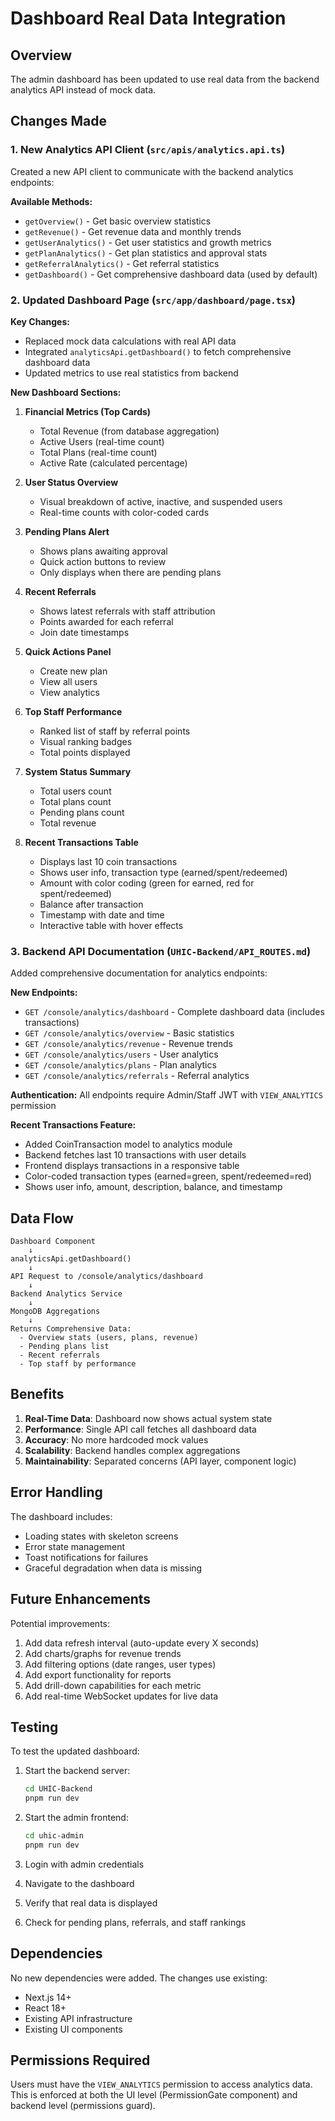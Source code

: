 # Dashboard Real Data Integration

## Overview
The admin dashboard has been updated to use real data from the backend analytics API instead of mock data.

## Changes Made

### 1. New Analytics API Client (`src/apis/analytics.api.ts`)
Created a new API client to communicate with the backend analytics endpoints:

**Available Methods:**
- `getOverview()` - Get basic overview statistics
- `getRevenue()` - Get revenue data and monthly trends
- `getUserAnalytics()` - Get user statistics and growth metrics
- `getPlanAnalytics()` - Get plan statistics and approval stats
- `getReferralAnalytics()` - Get referral statistics
- `getDashboard()` - Get comprehensive dashboard data (used by default)

### 2. Updated Dashboard Page (`src/app/dashboard/page.tsx`)

**Key Changes:**
- Replaced mock data calculations with real API data
- Integrated `analyticsApi.getDashboard()` to fetch comprehensive dashboard data
- Updated metrics to use real statistics from backend

**New Dashboard Sections:**

1. **Financial Metrics (Top Cards)**
   - Total Revenue (from database aggregation)
   - Active Users (real-time count)
   - Total Plans (real-time count)
   - Active Rate (calculated percentage)

2. **User Status Overview**
   - Visual breakdown of active, inactive, and suspended users
   - Real-time counts with color-coded cards

3. **Pending Plans Alert**
   - Shows plans awaiting approval
   - Quick action buttons to review
   - Only displays when there are pending plans

4. **Recent Referrals**
   - Shows latest referrals with staff attribution
   - Points awarded for each referral
   - Join date timestamps

5. **Quick Actions Panel**
   - Create new plan
   - View all users
   - View analytics

6. **Top Staff Performance**
   - Ranked list of staff by referral points
   - Visual ranking badges
   - Total points displayed

7. **System Status Summary**
   - Total users count
   - Total plans count
   - Pending plans count
   - Total revenue

8. **Recent Transactions Table**
   - Displays last 10 coin transactions
   - Shows user info, transaction type (earned/spent/redeemed)
   - Amount with color coding (green for earned, red for spent/redeemed)
   - Balance after transaction
   - Timestamp with date and time
   - Interactive table with hover effects

### 3. Backend API Documentation (`UHIC-Backend/API_ROUTES.md`)

Added comprehensive documentation for analytics endpoints:

**New Endpoints:**
- `GET /console/analytics/dashboard` - Complete dashboard data (includes transactions)
- `GET /console/analytics/overview` - Basic statistics
- `GET /console/analytics/revenue` - Revenue trends
- `GET /console/analytics/users` - User analytics
- `GET /console/analytics/plans` - Plan analytics
- `GET /console/analytics/referrals` - Referral analytics

**Authentication:** All endpoints require Admin/Staff JWT with `VIEW_ANALYTICS` permission

**Recent Transactions Feature:**
- Added CoinTransaction model to analytics module
- Backend fetches last 10 transactions with user details
- Frontend displays transactions in a responsive table
- Color-coded transaction types (earned=green, spent/redeemed=red)
- Shows user info, amount, description, balance, and timestamp

## Data Flow

```
Dashboard Component
    ↓
analyticsApi.getDashboard()
    ↓
API Request to /console/analytics/dashboard
    ↓
Backend Analytics Service
    ↓
MongoDB Aggregations
    ↓
Returns Comprehensive Data:
  - Overview stats (users, plans, revenue)
  - Pending plans list
  - Recent referrals
  - Top staff by performance
```

## Benefits

1. **Real-Time Data**: Dashboard now shows actual system state
2. **Performance**: Single API call fetches all dashboard data
3. **Accuracy**: No more hardcoded mock values
4. **Scalability**: Backend handles complex aggregations
5. **Maintainability**: Separated concerns (API layer, component logic)

## Error Handling

The dashboard includes:
- Loading states with skeleton screens
- Error state management
- Toast notifications for failures
- Graceful degradation when data is missing

## Future Enhancements

Potential improvements:
1. Add data refresh interval (auto-update every X seconds)
2. Add charts/graphs for revenue trends
3. Add filtering options (date ranges, user types)
4. Add export functionality for reports
5. Add drill-down capabilities for each metric
6. Add real-time WebSocket updates for live data

## Testing

To test the updated dashboard:

1. Start the backend server:
   ```bash
   cd UHIC-Backend
   pnpm run dev
   ```

2. Start the admin frontend:
   ```bash
   cd uhic-admin
   pnpm run dev
   ```

3. Login with admin credentials
4. Navigate to the dashboard
5. Verify that real data is displayed
6. Check for pending plans, referrals, and staff rankings

## Dependencies

No new dependencies were added. The changes use existing:
- Next.js 14+
- React 18+
- Existing API infrastructure
- Existing UI components

## Permissions Required

Users must have the `VIEW_ANALYTICS` permission to access analytics data. This is enforced at both the UI level (PermissionGate component) and backend level (permissions guard).
